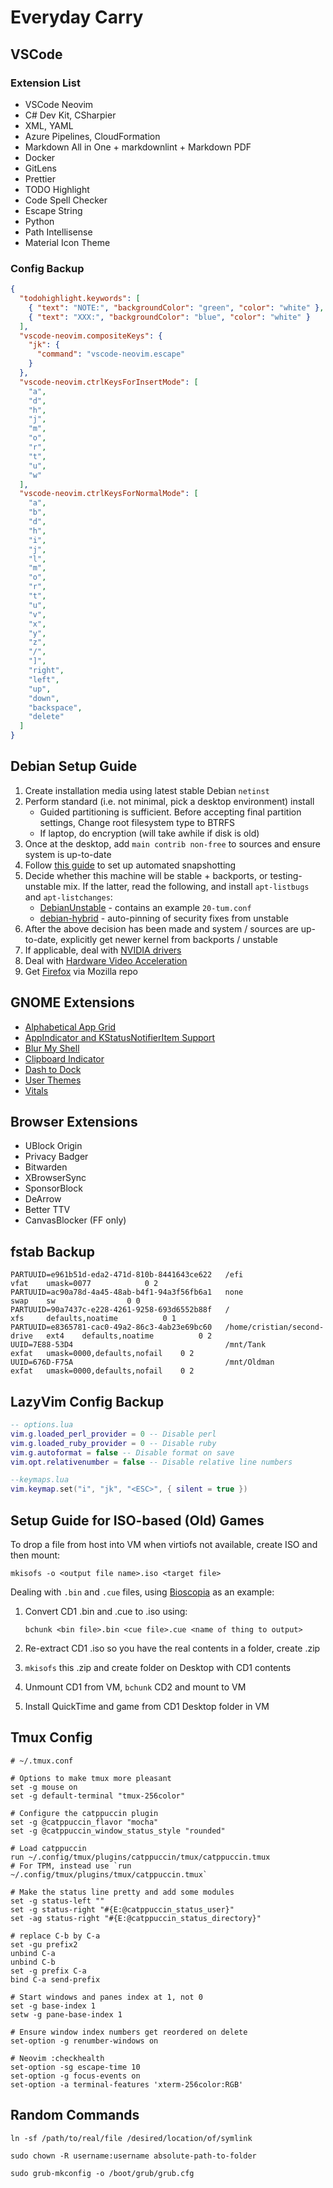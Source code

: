# Everyday Carry

## VSCode

### Extension List

- VSCode Neovim
- C# Dev Kit, CSharpier
- XML, YAML
- Azure Pipelines, CloudFormation
- Markdown All in One + markdownlint + Markdown PDF
- Docker
- GitLens
- Prettier
- TODO Highlight
- Code Spell Checker
- Escape String
- Python
- Path Intellisense
- Material Icon Theme

### Config Backup

```json
{
  "todohighlight.keywords": [
    { "text": "NOTE:", "backgroundColor": "green", "color": "white" },
    { "text": "XXX:", "backgroundColor": "blue", "color": "white" }
  ],
  "vscode-neovim.compositeKeys": {
    "jk": {
      "command": "vscode-neovim.escape"
    }
  },
  "vscode-neovim.ctrlKeysForInsertMode": [
    "a",
    "d",
    "h",
    "j",
    "m",
    "o",
    "r",
    "t",
    "u",
    "w"
  ],
  "vscode-neovim.ctrlKeysForNormalMode": [
    "a",
    "b",
    "d",
    "h",
    "i",
    "j",
    "l",
    "m",
    "o",
    "r",
    "t",
    "u",
    "v",
    "x",
    "y",
    "z",
    "/",
    "]",
    "right",
    "left",
    "up",
    "down",
    "backspace",
    "delete"
  ]
}
```

## Debian Setup Guide

1. Create installation media using latest stable Debian `netinst`
2. Perform standard (i.e. not minimal, pick a desktop environment) install
   - Guided partitioning is sufficient. Before accepting final partition settings, Change root filesystem type to BTRFS
   - If laptop, do encryption (will take awhile if disk is old)
3. Once at the desktop, add `main contrib non-free` to sources and ensure system is up-to-date
4. Follow [this guide](https://github.com/david-cortes/snapper-in-debian-guide) to set up automated snapshotting
5. Decide whether this machine will be stable + backports, or testing-unstable mix. If the latter, read the following, and install `apt-listbugs` and `apt-listchanges`:
   - [DebianUnstable](https://wiki.debian.org/DebianUnstable) - contains an example `20-tum.conf`
   - [debian-hybrid](https://github.com/khimaros/debian-hybrid) - auto-pinning of security fixes from unstable
6. After the above decision has been made and system / sources are up-to-date, explicitly get newer kernel from backports / unstable
7. If applicable, deal with [NVIDIA drivers](https://wiki.debian.org/NvidiaGraphicsDrivers)
8. Deal with [Hardware Video Acceleration](https://wiki.debian.org/HardwareVideoAcceleration)
9. Get [Firefox](https://support.mozilla.org/en-US/kb/install-firefox-linux) via Mozilla repo

## GNOME Extensions

- [Alphabetical App Grid](https://extensions.gnome.org/extension/4269/alphabetical-app-grid/)
- [AppIndicator and KStatusNotifierItem Support](https://extensions.gnome.org/extension/615/appindicator-support/)
- [Blur My Shell](https://extensions.gnome.org/extension/3193/blur-my-shell/)
- [Clipboard Indicator](https://extensions.gnome.org/extension/779/clipboard-indicator/)
- [Dash to Dock](https://extensions.gnome.org/extension/307/dash-to-dock/)
- [User Themes](https://extensions.gnome.org/extension/19/user-themes/)
- [Vitals](https://extensions.gnome.org/extension/1460/vitals/)

## Browser Extensions

- UBlock Origin
- Privacy Badger
- Bitwarden
- XBrowserSync
- SponsorBlock
- DeArrow
- Better TTV
- CanvasBlocker (FF only)

## fstab Backup

```shell
PARTUUID=e961b51d-eda2-471d-810b-8441643ce622   /efi                          vfat    umask=0077		    0 2
PARTUUID=ac90a78d-4a45-48ab-b4f1-94a3f56fb6a1   none                          swap    sw			    0 0
PARTUUID=90a7437c-e228-4261-9258-693d6552b88f   /                             xfs     defaults,noatime		    0 1
PARTUUID=e8365781-cac0-49a2-86c3-4ab23e69bc60   /home/cristian/second-drive   ext4    defaults,noatime		    0 2
UUID=7E88-53D4                                  /mnt/Tank                     exfat   umask=0000,defaults,nofail    0 2
UUID=676D-F75A                                  /mnt/Oldman                   exfat   umask=0000,defaults,nofail    0 2
```

## LazyVim Config Backup

```lua
-- options.lua
vim.g.loaded_perl_provider = 0 -- Disable perl
vim.g.loaded_ruby_provider = 0 -- Disable ruby
vim.g.autoformat = false -- Disable format on save
vim.opt.relativenumber = false -- Disable relative line numbers

--keymaps.lua
vim.keymap.set("i", "jk", "<ESC>", { silent = true })
```

## Setup Guide for ISO-based (Old) Games

To drop a file from host into VM when virtiofs not available, create ISO and then mount:

```shell
mkisofs -o <output file name>.iso <target file>
```

Dealing with `.bin` and `.cue` files, using [Bioscopia]() as an example:

1. Convert CD1 .bin and .cue to .iso using:

   ```shell
   bchunk <bin file>.bin <cue file>.cue <name of thing to output>
   ```

2. Re-extract CD1 .iso so you have the real contents in a folder, create .zip
3. `mkisofs` this .zip and create folder on Desktop with CD1 contents
4. Unmount CD1 from VM, `bchunk` CD2 and mount to VM
5. Install QuickTime and game from CD1 Desktop folder in VM

## Tmux Config

```shell
# ~/.tmux.conf

# Options to make tmux more pleasant
set -g mouse on
set -g default-terminal "tmux-256color"

# Configure the catppuccin plugin
set -g @catppuccin_flavor "mocha"
set -g @catppuccin_window_status_style "rounded"

# Load catppuccin
run ~/.config/tmux/plugins/catppuccin/tmux/catppuccin.tmux
# For TPM, instead use `run ~/.config/tmux/plugins/tmux/catppuccin.tmux`

# Make the status line pretty and add some modules
set -g status-left ""
set -g status-right "#{E:@catppuccin_status_user}"
set -ag status-right "#{E:@catppuccin_status_directory}"

# replace C-b by C-a
set -gu prefix2
unbind C-a
unbind C-b
set -g prefix C-a
bind C-a send-prefix

# Start windows and panes index at 1, not 0
set -g base-index 1
setw -g pane-base-index 1

# Ensure window index numbers get reordered on delete
set-option -g renumber-windows on

# Neovim :checkhealth
set-option -sg escape-time 10
set-option -g focus-events on
set-option -a terminal-features 'xterm-256color:RGB'
```

## Random Commands

`ln -sf /path/to/real/file /desired/location/of/symlink`

`sudo chown -R username:username absolute-path-to-folder`

`sudo grub-mkconfig -o /boot/grub/grub.cfg`
